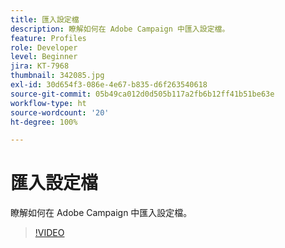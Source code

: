 ```yaml
---
title: 匯入設定檔
description: 瞭解如何在 Adobe Campaign 中匯入設定檔。
feature: Profiles
role: Developer
level: Beginner
jira: KT-7968
thumbnail: 342085.jpg
exl-id: 30d654f3-086e-4e67-b835-d6f263540618
source-git-commit: 05b49ca012d0d505b117a2fb6b12ff41b51be63e
workflow-type: ht
source-wordcount: '20'
ht-degree: 100%

---
```


# 匯入設定檔

瞭解如何在 Adobe Campaign 中匯入設定檔。

>[!VIDEO](https://video.tv.adobe.com/v/342085?quality=12&learn=on)
